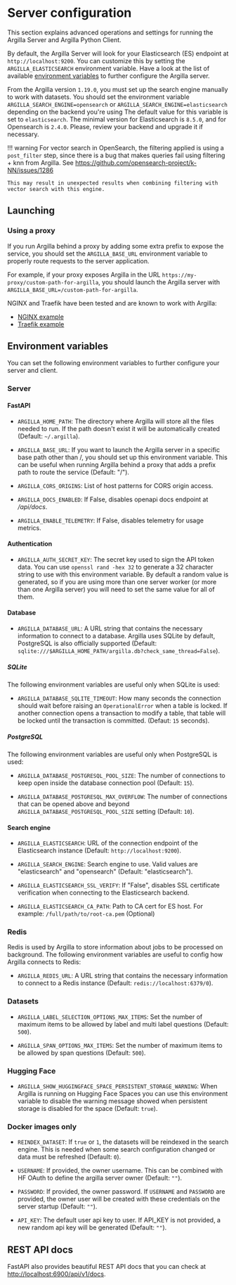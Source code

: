# Server configuration

This section explains advanced operations and settings for running the Argilla Server and Argilla Python Client.

By default, the Argilla Server will look for your Elasticsearch (ES) endpoint at `http://localhost:9200`. You can customize this by setting the `ARGILLA_ELASTICSEARCH` environment variable. Have a look at the list of available [environment variables](#environment-variables) to further configure the Argilla server.

From the Argilla version `1.19.0`, you must set up the search engine manually to work with datasets. You should set the
environment variable `ARGILLA_SEARCH_ENGINE=opensearch` or `ARGILLA_SEARCH_ENGINE=elasticsearch` depending on the backend you're using
The default value for this variable is set to `elasticsearch`. The minimal version for Elasticsearch is `8.5.0`, and for Opensearch is `2.4.0`.
Please, review your backend and upgrade it if necessary.

!!! warning
    For vector search in OpenSearch, the filtering applied is using a `post_filter` step, since there is a bug that makes queries fail using filtering + knn from Argilla.
    See https://github.com/opensearch-project/k-NN/issues/1286

    This may result in unexpected results when combining filtering with vector search with this engine.

## Launching

### Using a proxy

If you run Argilla behind a proxy by adding some extra prefix to expose the service, you should set the `ARGILLA_BASE_URL`
environment variable to properly route requests to the server application.

For example, if your proxy exposes Argilla in the URL `https://my-proxy/custom-path-for-argilla`, you should launch the
Argilla server with `ARGILLA_BASE_URL=/custom-path-for-argilla`.

NGINX and Traefik have been tested and are known to work with Argilla:

- [NGINX example](https://github.com/argilla-io/argilla/tree/main/examples/deployments/docker/nginx)
- [Traefik example](https://github.com/argilla-io/argilla/tree/main/examples/deployments/docker/traefik)

## Environment variables

You can set the following environment variables to further configure your server and client.

### Server

#### FastAPI

- `ARGILLA_HOME_PATH`: The directory where Argilla will store all the files needed to run. If the path doesn't exist it will be automatically created (Default: `~/.argilla`).

- `ARGILLA_BASE_URL`: If you want to launch the Argilla server in a specific base path other than /, you should set up this environment variable. This can be useful when running Argilla behind a proxy that adds a prefix path to route the service (Default: "/").

- `ARGILLA_CORS_ORIGINS`: List of host patterns for CORS origin access.

- `ARGILLA_DOCS_ENABLED`: If False, disables openapi docs endpoint at _/api/docs_.

- `ARGILLA_ENABLE_TELEMETRY`: If False, disables telemetry for usage metrics.

#### Authentication

- `ARGILLA_AUTH_SECRET_KEY`: The secret key used to sign the API token data. You can use `openssl rand -hex 32` to generate a 32 character string to use with this environment variable. By default a random value is generated, so if you are using more than one server worker (or more than one Argilla server) you will need to set the same value for all of them.

#### Database

- `ARGILLA_DATABASE_URL`: A URL string that contains the necessary information to connect to a database. Argilla uses SQLite by default, PostgreSQL is also officially supported (Default: `sqlite:///$ARGILLA_HOME_PATH/argilla.db?check_same_thread=False`).

##### SQLite

The following environment variables are useful only when SQLite is used:

- `ARGILLA_DATABASE_SQLITE_TIMEOUT`: How many seconds the connection should wait before raising an `OperationalError` when a table is locked. If another connection opens a transaction to modify a table, that table will be locked until the transaction is committed. (Defaut: `15` seconds).

##### PostgreSQL

The following environment variables are useful only when PostgreSQL is used:

- `ARGILLA_DATABASE_POSTGRESQL_POOL_SIZE`: The number of connections to keep open inside the database connection pool (Default: `15`).

- `ARGILLA_DATABASE_POSTGRESQL_MAX_OVERFLOW`: The number of connections that can be opened above and beyond `ARGILLA_DATABASE_POSTGRESQL_POOL_SIZE` setting (Default: `10`).

#### Search engine

- `ARGILLA_ELASTICSEARCH`: URL of the connection endpoint of the Elasticsearch instance (Default: `http://localhost:9200`).

- `ARGILLA_SEARCH_ENGINE`: Search engine to use. Valid values are "elasticsearch" and "opensearch" (Default: "elasticsearch").

- `ARGILLA_ELASTICSEARCH_SSL_VERIFY`: If "False", disables SSL certificate verification when connecting to the Elasticsearch backend.

- `ARGILLA_ELASTICSEARCH_CA_PATH`: Path to CA cert for ES host. For example: `/full/path/to/root-ca.pem` (Optional)

### Redis

Redis is used by Argilla to store information about jobs to be processed on background. The following environment variables are useful to config how Argilla connects to Redis:

- `ARGILLA_REDIS_URL`: A URL string that contains the necessary information to connect to a Redis instance (Default: `redis://localhost:6379/0`).

### Datasets

- `ARGILLA_LABEL_SELECTION_OPTIONS_MAX_ITEMS`: Set the number of maximum items to be allowed by label and multi label questions (Default: `500`).

- `ARGILLA_SPAN_OPTIONS_MAX_ITEMS`: Set the number of maximum items to be allowed by span questions (Default: `500`).

### Hugging Face

- `ARGILLA_SHOW_HUGGINGFACE_SPACE_PERSISTENT_STORAGE_WARNING`: When Argilla is running on Hugging Face Spaces you can use this environment variable to disable the warning message showed when persistent storage is disabled for the space (Default: `true`).

### Docker images only

- `REINDEX_DATASET`: If `true` or `1`, the datasets will be reindexed in the search engine. This is needed when some search configuration changed or data must be refreshed (Default: `0`).

- `USERNAME`: If provided, the owner username. This can be combined with HF OAuth to define the argilla server owner (Default: `""`).

- `PASSWORD`: If provided, the owner password. If `USERNAME` and `PASSWORD` are provided, the owner user will be created with these credentials on the server startup (Default: `""`).

- `API_KEY`: The default user api key to user. If API_KEY is not provided, a new random api key will be generated (Default: `""`).


## REST API docs

FastAPI also provides beautiful REST API docs that you can check at [http://localhost:6900/api/v1/docs](http://localhost:6900/api/v1/docs).
